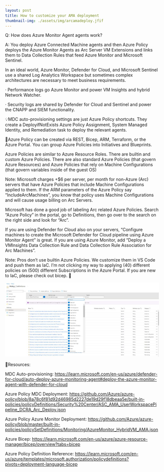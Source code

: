 ```yaml
---
layout: post
title: How to customize your AMA deployment
thumbnail-img: ./assets/img/arcamadeploy.jfif
---
```

Q: How does Azure Monitor Agent agents work?

A: You deploy Azure Connected Machine agents and then Azure Policy deploys the Azure Monitor Agents as Arc Server VM Extensions and links them to Data Collection Rules that feed Azure Monitor and Microsoft Sentinel.

In an ideal world, Azure Monitor, Defender for Cloud, and Microsoft Sentinel use a shared Log Analytics Workspace but sometimes complex architectures are necessary to meet business requirements.

·       Performance logs go Azure Monitor and power VM Insights and hybrid Network Watcher.

·       Security logs are shared by Defender for Cloud and Sentinel and power the CNAPP and SIEM functionality.

💡MDC auto-provisioning settings are just Azure Policy shortcuts. They create a DeployifNotExists Azure Policy Assignment, System Managed Identity, and Remediation task to deploy the relevant agents.

🔻Azure Policy can be created via REST, Bicep, ARM, Terraform, or the Azure Portal. You can group Azure Policies into Initiatives and Blueprints.

Azure Policies are similar to Azure Resource Roles. There are builtin and custom Azure Policies. There are also standard Azure Policies (that govern Azure Resources) and Azure Policies that rely on Machine Configurations (that govern variables inside of the guest OS)

Note: Microsoft charges +$6 per server, per month for non-Azure (Arc) servers that have Azure Policies that include Machine Configurations applied to them. If the ARM parameters of the Azure Policy say “IncludeArcMachines”, you know that policy uses Machine Configurations and will cause usage billing on Arc Servers.

Microsoft has done a good job of labeling Arc related Azure Policies. Search “Azure Policy” in the portal, go to Definitions, then go over to the search on the right side and look for “Arc”.

If you are using Defender for Cloud also on your servers, “Configure machines to create the Microsoft Defender for Cloud pipeline using Azure Monitor Agent” is great. If you are using Azure Monitor, add “Deploy a VMInsights Data Collection Rule and Data Collection Rule Association for Arc Machines”.

Note: Pros don’t use builtin Azure Policies. We customize them in VS Code and push them as IaC. I’m not clicking my way to applying (40) different policies on (500) different Subscriptions in the Azure Portal. If you are new to IaC, please check out bicep. 💪

![Image](/assets/img/arcamadeploy.jfif)

🎒Resources:

MDC Auto-provisioning: https://learn.microsoft.com/en-us/azure/defender-for-cloud/auto-deploy-azure-monitoring-agent#deploy-the-azure-monitor-agent-with-defender-for-cloud

Azure Policy MDC Deployment: https://github.com/Azure/azure-policy/blob/8a78c6f81d92d46985d2227de19d29f18dbeaa5e/built-in-policies/policyDefinitions/Security%20Center/ASC_AMA_UserWorkspacePipeline_DCRA_Arc_Deploy.json

Azure Policy Azure Monitor Deployment: https://github.com/Azure/azure-policy/blob/master/built-in-policies/policySetDefinitions/Monitoring/AzureMonitor_HybridVM_AMA.json

Azure Bicep: https://learn.microsoft.com/en-us/azure/azure-resource-manager/bicep/overview?tabs=bicep

Azure Policy Definition Reference: https://learn.microsoft.com/en-us/azure/templates/microsoft.authorization/policydefinitions?pivots=deployment-language-bicep